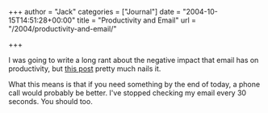+++
author = "Jack"
categories = ["Journal"]
date = "2004-10-15T14:51:28+00:00"
title = "Productivity and Email"
url = "/2004/productivity-and-email/"

+++

I was going to write a long rant about the negative impact that email has on productivity, but [this post][1] pretty much nails it.

What this means is that if you need something by the end of today, a phone call would probably be better. I've stopped checking my email every 30 seconds. You should too.

 [1]: http://www.w-uh.com/articles/030308-tyranny_of_email.html